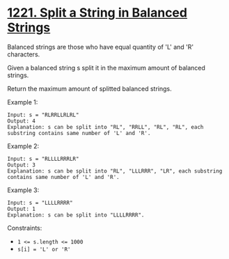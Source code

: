 # [1221. Split a String in Balanced Strings](https://leetcode.com/problems/split-a-string-in-balanced-strings/)

Balanced strings are those who have equal quantity of 'L' and 'R' characters.

Given a balanced string s split it in the maximum amount of balanced strings.

Return the maximum amount of splitted balanced strings.

Example 1:

```text
Input: s = "RLRRLLRLRL"
Output: 4
Explanation: s can be split into "RL", "RRLL", "RL", "RL", each substring contains same number of 'L' and 'R'.
```

Example 2:

```text
Input: s = "RLLLLRRRLR"
Output: 3
Explanation: s can be split into "RL", "LLLRRR", "LR", each substring contains same number of 'L' and 'R'.
```

Example 3:

```text
Input: s = "LLLLRRRR"
Output: 1
Explanation: s can be split into "LLLLRRRR".
```

Constraints:

- `1 <= s.length <= 1000`
- `s[i] = 'L' or 'R'`
